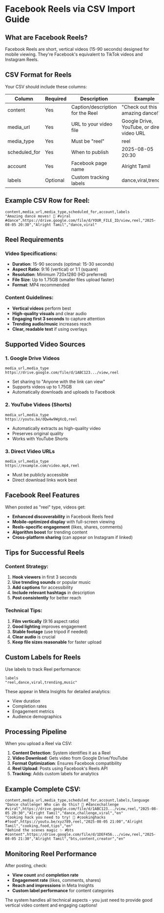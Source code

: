 # Facebook Reels via CSV Import Guide

## What are Facebook Reels?
Facebook Reels are short, vertical videos (15-90 seconds) designed for mobile viewing. They're Facebook's equivalent to TikTok videos and Instagram Reels.

## CSV Format for Reels

Your CSV should include these columns:

| Column | Required | Description | Example |
|--------|----------|-------------|---------|
| content | Yes | Caption/description for the Reel | "Check out this amazing dance!" |
| media_url | Yes | URL to your video file | Google Drive, YouTube, or direct video URL |
| media_type | Yes | Must be "reel" | reel |
| scheduled_for | Yes | When to publish | 2025-08-05 20:30 |
| account | Yes | Facebook page name | Alright Tamil |
| labels | Optional | Custom tracking labels | dance,viral,trending |

## Example CSV Row for Reel:
```csv
content,media_url,media_type,scheduled_for,account,labels
"Amazing dance moves! 💃 #viral #dance",https://drive.google.com/file/d/YOUR_FILE_ID/view,reel,"2025-08-05 20:30","Alright Tamil","dance,viral"
```

## Reel Requirements

### Video Specifications:
- **Duration**: 15-90 seconds (optimal: 15-30 seconds)
- **Aspect Ratio**: 9:16 (vertical) or 1:1 (square)
- **Resolution**: Minimum 720x1280 (HD preferred)
- **File Size**: Up to 1.75GB (smaller files upload faster)
- **Format**: MP4 recommended

### Content Guidelines:
- **Vertical videos** perform best
- **High-quality visuals** and clear audio
- **Engaging first 3 seconds** to capture attention
- **Trending audio/music** increases reach
- **Clear, readable text** if using overlays

## Supported Video Sources

### 1. Google Drive Videos
```csv
media_url,media_type
https://drive.google.com/file/d/1ABC123.../view,reel
```
- Set sharing to "Anyone with the link can view"
- Supports videos up to 1.75GB
- Automatically downloads and uploads to Facebook

### 2. YouTube Videos (Shorts)
```csv
media_url,media_type
https://youtu.be/dQw4w9WgXcQ,reel
```
- Automatically extracts as high-quality video
- Preserves original quality
- Works with YouTube Shorts

### 3. Direct Video URLs
```csv
media_url,media_type
https://example.com/video.mp4,reel
```
- Must be publicly accessible
- Direct download links work best

## Facebook Reel Features

When posted as "reel" type, videos get:
- **Enhanced discoverability** in Facebook Reels feed
- **Mobile-optimized display** with full-screen viewing
- **Reels-specific engagement** (likes, shares, comments)
- **Algorithm boost** for trending content
- **Cross-platform sharing** (can appear on Instagram if linked)

## Tips for Successful Reels

### Content Strategy:
1. **Hook viewers** in first 3 seconds
2. **Use trending sounds** or popular music
3. **Add captions** for accessibility
4. **Include relevant hashtags** in description
5. **Post consistently** for better reach

### Technical Tips:
1. **Film vertically** (9:16 aspect ratio)
2. **Good lighting** improves engagement
3. **Stable footage** (use tripod if needed)
4. **Clear audio** is crucial
5. **Keep file sizes reasonable** for faster upload

## Custom Labels for Reels

Use labels to track Reel performance:
```csv
labels
"reel,dance,viral,trending,music"
```

These appear in Meta Insights for detailed analytics:
- View duration
- Completion rates
- Engagement metrics
- Audience demographics

## Processing Pipeline

When you upload a Reel via CSV:

1. **Content Detection**: System identifies it as a Reel
2. **Video Download**: Gets video from Google Drive/YouTube
3. **Format Optimization**: Ensures Facebook compatibility
4. **Reel Upload**: Posts using Facebook's Reels API
5. **Tracking**: Adds custom labels for analytics

## Example Complete CSV:

```csv
content,media_url,media_type,scheduled_for,account,labels,language
"Dance challenge! Who can do this? 💃 #dancechallenge #viral",https://drive.google.com/file/d/1ABC123.../view,reel,"2025-08-05 20:30","Alright Tamil","dance,challenge,viral","en"
"Cooking hack you need to try! 🍳 #cookinghacks #food",https://youtu.be/xyz789,reel,"2025-08-05 21:00","Alright Tamil","cooking,food,tips","en"
"Behind the scenes magic ✨ #bts #content",https://drive.google.com/file/d/1DEF456.../view,reel,"2025-08-05 21:30","Alright Tamil","bts,content,creator","en"
```

## Monitoring Reel Performance

After posting, check:
- **View count** and **completion rate**
- **Engagement rate** (likes, comments, shares)
- **Reach and impressions** in Meta Insights
- **Custom label performance** for content categories

The system handles all technical aspects - you just need to provide good vertical video content and engaging captions!
